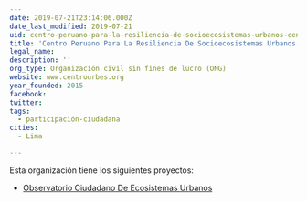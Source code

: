 ```yaml
---
date: 2019-07-21T23:14:06.000Z
date_last_modified: 2019-07-21
uid: centro-peruano-para-la-resiliencia-de-socioecosistemas-urbanos-centro-urbes
title: 'Centro Peruano Para La Resiliencia De Socioecosistemas Urbanos - Centro Urbes'
legal_name: 
description: ''
org_type: Organización civil sin fines de lucro (ONG)
website: www.centrourbes.org
year_founded: 2015
facebook: 
twitter: 
tags:
  - participación-ciudadana
cities: 
  - Lima

---
```


Esta organización tiene los siguientes proyectos:

- [Observatorio Ciudadano De Ecosistemas Urbanos](/proyectos/observatorio-ciudadano-de-ecosistemas-urbanos)
